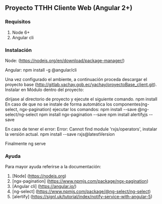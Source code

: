 ## Proyecto TTHH Cliente Web (Angular 2+)
### Requisitos
1. Node 6+
2. Angular cli

### Instalación
 Node: (https://nodejs.org/en/download/package-manager/)

 Angular: npm install -g @angular/cli

Una vez configurado el ambiente, a continuación proceda descargar el proyecto base (http://gitlab.yachay.gob.ec/yachay/proyectoBase_client.git).
Instalar en Módulo dentro del proyecto:

dirijase al directorio de proyecto y ejecute el siguiente comando.
 npm install
En caso de que no se instale de forma automática los componentes(ng-select, ngx-pagination) ejecutar los comandos:
 npm install --save @ng-select/ng-select
 npm install ngx-pagination --save
 npm install alertifyjs --save

 En caso de tener el error: Error: Cannot find module 'rxjs/operators', instalar la versión actual.
    npm install --save rxjs@latestVersion

Finalmente
 ng serve

### Ayuda
Para mayor ayuda referirse a la documentación:
1. [Node] (https://nodejs.org)
2. [ngx-pagination] (https://www.npmjs.com/package/ngx-pagination) 
3. [Angular cli] (https://angular.io/)
4. [ng-select] (https://www.npmjs.com/package/@ng-select/ng-select)
5. [alertify] (https://signl.uk/tutorial/index/notify-service-with-angular-5)
